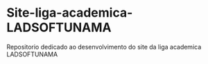 # Site-liga-academica-LADSOFTUNAMA
Repositorio dedicado ao desenvolvimento do site da liga academica LADSOFTUNAMA
